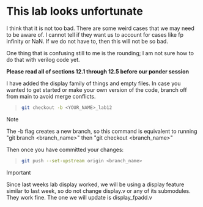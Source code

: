 # This lab looks unfortunate #

I think that it is not too bad. There are some weird cases that we may need to be aware of. I cannot tell if they want us to account for cases like fp infinity or NaN. If we do not have to, then this will not be so bad. 

One thing that is confusing still to me is the rounding; I am not sure how to do that with verilog code yet. 

**Please read all of sections 12.1 through 12.5 before our ponder session**

I have added the display family of things and empty files. In case you wanted to get started or make your own version of the code, branch off from main to avoid merge conflicts.
>```sh
> git checkout -b <YOUR_NAME>_lab12
> ```

>[!NOTE]
> The -b flag creates a new branch, so this command is equivalent to running "git branch <branch_name>" then "git checkout <branch_name>"

Then once you have committed your changes:
>```sh
> git push --set-upstream origin <branch_name>
>```

>[!IMPORTANT]
> Since last weeks lab display worked, we will be using a display feature similar to last week, so do not change display.v or any of its submodules.
> They work fine. The one we will update is display_fpadd.v